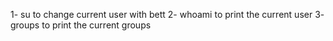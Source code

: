 1- su to change current user with bett
2- whoami to print the current user
3- groups to print the current groups 

